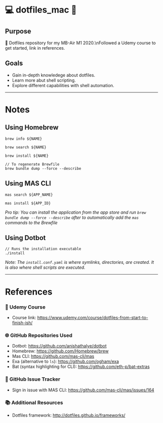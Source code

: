 # 💻 dotfiles_mac 🍎

## Purpose
📁 Dotfiles repository for my MB-Air M1 2020.\nFollowed a Udemy course to get started, link in references.

## Goals
- Gain in-depth knowledege about dotfiles.
- Learn more abut shell scripting.
- Explore different capabilities with shell automation.

---

# Notes

## Using Homebrew
```
brew info ${NAME}

brew search ${NAME}

brew install ${NAME}

// To regenerate Brewfile
brew bundle dump --force --describe 
```

## Using MAS CLI
```
mas search ${APP_NAME}

mas install ${APP_ID}
```

_Pro tip: You can install the application from the app store and run `brew bundle dump --force --describe` after to automatically add the `mas` commands to the Brewfile_

## Using Dotbot
```
// Runs the installation executable
./install 
```

_Note: The `install.conf.yaml` is where symlinks, directories, are created. It is also where shell scripts are executed._

---

# References

### 📖 Udemy Course 
- Course link: https://www.udemy.com/course/dotfiles-from-start-to-finish-ish/

### 🌐 GitHub Repositories Used
- Dotbot: https://github.com/anishathalye/dotbot
- Homebrew: https://github.com/Homebrew/brew
- Mas CLI: https://github.com/mas-cli/mas
- Exa (alternative to `ls`): https://github.com/ogham/exa
- Bat (syntax highlighting for CLI): https://github.com/eth-p/bat-extras

### 👀 GitHub Issue Tracker
- Sign in issue with MAS CLI: https://github.com/mas-cli/mas/issues/164

### 📚 Additional Resources
- Dotfiles framework: http://dotfiles.github.io/frameworks/
